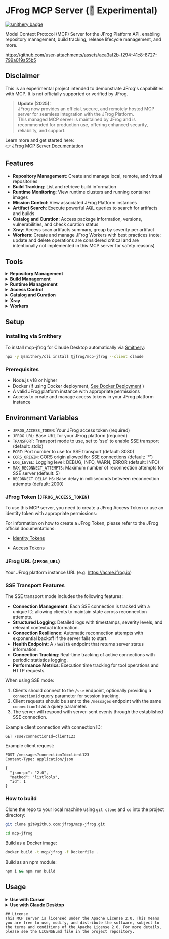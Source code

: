 # JFrog MCP Server (🧪 Experimental)

[![smithery badge](https://smithery.ai/badge/@jfrog/mcp-jfrog)](https://smithery.ai/server/@jfrog/mcp-jfrog)

Model Context Protocol (MCP) Server for the JFrog Platform API, enabling repository management, build tracking, release lifecycle management, and more.


https://github.com/user-attachments/assets/aca3af2b-f294-41c8-8727-799a019a55b5


## Disclaimer
This is an experimental project intended to demonstrate JFrog's capabilities with MCP. It is not officially supported or verified by JFrog.

> **Update (2025):**  
JFrog now provides an official, secure, and remotely hosted MCP server for seamless integration with the JFrog Platform.  
This managed MCP server is maintained by JFrog and is recommended for production use, offering enhanced security, reliability, and support.

Learn more and get started here:  
👉 [JFrog MCP Server Documentation](https://jfrog.com/help/r/jfrog-integrations-documentation/jfrog-mcp-server)

## Features

- **Repository Management**: Create and manage local, remote, and virtual repositories
- **Build Tracking**: List and retrieve build information
- **Runtime Monitoring**: View runtime clusters and running container images
- **Mission Control**: View associated JFrog Platform instances
- **Artifact Search**: Execute powerful AQL queries to search for artifacts and builds
- **Catalog and Curation**: Access package information, versions, vulnerabilities, and check curation status
- **Xray**: Access scan artifacts summary, group by severity per artifact
- **Workers**: Create and manage JFrog Workers with best practices (note: update and delete operations are considered critical and are intentionally not implemented in this MCP server for safety reasons)

## Tools

<details>
<summary><strong>Repository Management</strong></summary>

1. `check_jfrog_availability`
   - Check if JFrog platform is ready and functioning
   - Returns: Platform readiness status

2. `create_local_repository`
   - Create a new local repository in Artifactory
   - Inputs:
     - `key` (string): Repository key
     - `rclass` (string): Repository class (must be "local")
     - `packageType` (string): Package type of the repository
     - `description` (optional string): Repository description
     - `projectKey` (optional string): Project key to assign the repository to
     - `environments` (optional string[]): Environments to assign the repository to
   - Returns: Created repository details

3. `create_remote_repository`
   - Create a new remote repository in Artifactory to proxy external package registries
   - Inputs:
     - `key` (string): Repository key
     - `rclass` (string): Repository class (must be "remote")
     - `packageType` (string): Package type of the repository
     - `url` (string): URL to the remote repository
     - `username` (optional string): Remote repository username
     - `password` (optional string): Remote repository password
     - `description` (optional string): Repository description
     - `projectKey` (optional string): Project key to assign the repository to
     - `environments` (optional string[]): Environments to assign the repository to
     - Many other optional parameters for specific repository configurations
   - Returns: Created repository details

4. `create_virtual_repository`
   - Create a new virtual repository in Artifactory that aggregates multiple repositories
   - Inputs:
     - `key` (string): Repository key
     - `rclass` (string): Repository class (must be "virtual")
     - `packageType` (string): Package type of the repository
     - `repositories` (string[]): List of repository keys to include in the virtual repository
     - `description` (optional string): Repository description
     - `projectKey` (optional string): Project key to assign the repository to
     - `environments` (optional string[]): Environments to assign the repository to
     - Other optional parameters for specific repository configurations
   - Returns: Created repository details

5. `list_repositories`
   - List all repositories in Artifactory with optional filtering
   - Inputs:
     - `type` (optional string): Filter repositories by type (local, remote, virtual, federated, distribution)
     - `packageType` (optional string): Filter repositories by package type
     - `project` (optional string): Filter repositories by project key
   - Returns: List of repositories matching the filters

6. `set_folder_property`
   - Set properties on a folder in Artifactory, with optional recursive application
   - Inputs:
     - `folderPath` (string): Path to the folder where properties should be set
     - `properties` (object): Key-value pairs of properties to set
     - `recursive` (optional boolean): Whether to apply properties recursively to sub-folders
   - Returns: Operation result

7. `execute_aql_query`
   - Execute an Artifactory Query Language (AQL) query to search for artifacts, builds, or other entities in JFrog Artifactory
   - Inputs:
     - `query` (string): The AQL query to execute. Must follow AQL syntax (e.g., items.find({"repo":"my-repo"}).include("name","path"))
     - `domain` (optional string): The primary domain to search in (items, builds, archive.entries, build.promotions, releases)
     - `transitive` (optional boolean): Whether to search in remote repositories
     - `limit` (optional number): Maximum number of results to return
     - `offset` (optional number): Number of results to skip
     - `include_fields` (optional string[]): Fields to include in the results
     - `sort_by` (optional string): Field to sort results by
     - `sort_order` (optional string): Sort order (asc or desc)
   - Returns: Search results with metadata
</details>

<details>
<summary><strong>Build Management</strong></summary>

8. `list_jfrog_builds`
   - Return a list of all builds in the JFrog platform
   - Returns: List of builds

9. `get_specific_build`
   - Get details for a specific build by name
   - Inputs:
     - `buildName` (string): Name of the build to retrieve
     - `project` (optional string): Project key to scope the build search
   - Returns: Build details
</details>

<details>
<summary><strong>Runtime Management</strong></summary>

10. `list_jfrog_runtime_clusters`
    - Return a list of all runtime clusters in the JFrog platform
    - Inputs:
      - `limit` (optional integer): The maximum number of clusters to return
      - `next_key` (optional string): The next key to use for pagination
    - Returns: List of runtime clusters

11. `get_jfrog_runtime_specific_cluster`
    - Return a runtime cluster by ID
    - Inputs:
      - `clusterId` (integer): The ID of the cluster to retrieve
    - Returns: Cluster details

12. `list_jfrog_running_images`
    - List all running container images across runtime clusters with their security and operational status
    - Inputs:
      - `filters` (optional string): Filters to apply
      - `num_of_rows` (optional integer): Number of rows to return
      - `page_num` (optional integer): Page number
      - `statistics` (optional boolean): Whether to include statistics
      - `timePeriod` (optional string): Time period to query
    - Returns: List of running images
</details>

<details>
<summary><strong>Access Control</strong></summary>

13. `list_jfrog_environments`
    - Get a list of all environments types in the JFrog platform with their details
    - Inputs:
    - Returns: List of environments

14. `list_jfrog_projects`
    - Get a list of all projects in the JFrog platform with their details
    - Inputs:
    - Returns: List of projects

15. `get_specific_project`
    - Get detailed information about a specific project in the JFrog platform
    - Inputs:
      - `project_key` (string): The unique key of the project to retrieve
    - Returns: Project details

16. `create_project`
    - Create a new project in the JFrog platform
    - Inputs:
      - `project_key` (string): Unique identifier for the project
      - `display_name` (string): Display name of the project
      - `description` (string): Description of the project
      - `admin_privileges` (object): Administrative privileges for the project
      - `storage_quota_bytes` (number): Storage quota in bytes (-1 for unlimited)
    - Returns: Created project details
</details>

<details>
<summary><strong>Catalog and Curation</strong></summary>

17. `jfrog_get_package_info`
    - Get publicly available information about a software package
    - Inputs:
      - `type` (string): The type of package (pypi, npm, maven, golang, nuget, huggingface, rubygems)
      - `name` (string): The name of the package, as it appears in the package repository
      - `version` (optional string): The version of the package (default: "latest")
    - Returns: Package information including description, latest version, license, and URLs

18. `jfrog_get_package_versions`
    - Get a list of versions of a publicly available package with publication dates
    - Inputs:
      - `type` (string): The type of package (pypi, npm, maven, golang, nuget, huggingface, rubygems)
      - `name` (string): The name of the package, as it appears in the package repository
    - Returns: List of package versions with publication dates

19. `jfrog_get_package_version_vulnerabilities`
    - Get a list of known vulnerabilities affecting a specific version of an open source package
    - Inputs:
      - `type` (string): The type of package (pypi, npm, maven, golang, nuget, huggingface, rubygems)
      - `name` (string): The name of the package, as it appears in the package repository
      - `version` (optional string): The version of the package (default: "latest")
      - `pageSize` (optional number): Number of vulnerabilities to return per page (default: 10)
      - `pageCount` (optional number): Number of pages to return (default: 1)
    - Returns: List of vulnerabilities affecting the specified package version

20. `jfrog_get_vulnerability_info`
    - Get detailed information about a specific vulnerability, including affected packages and versions
    - Inputs:
      - `cve_id` (string): The CVE ID or vulnerability identifier to look up
      - `pageSize` (optional number): Number of vulnerabilities to return per page (default: 10)
      - `pageCount` (optional number): Number of pages to return (default: 1)
    - Returns: Detailed vulnerability information and affected packages

21. `jfrog_get_package_curation_status`
    - Check the curation status of a specific package version
    - Inputs:
      - `packageType` (string): The type of package (pypi, npm, maven, golang, nuget, huggingface, rubygems)
      - `packageName` (string): The name of the package, as it appears in the package repository
      - `packageVersion` (string): The version of the package, as it appears in the package repository
    - Returns: Curation status (approved, blocked, or inconclusive)
</details>

<details>
<summary><strong>Xray</strong></summary>

22. `jfrog_get_artifacts_summary`
    - Get artifacts issues summary in a repository or build, categorized and counted by severity (Low, Medium, High, Critical, Unkown)
    - Inputs:
      - `paths` (string array): An array of paths to the artifacts from which to create the summary from
    - Returns: A summary based on vulnerability count per severity for each artifact in the provided array plus the total issues
</details>

<details>
<summary><strong>Workers</strong></summary>

23. `jfrog_workers_check_availability`
    - Check if JFrog Worker Service is ready and functioning
    - Inputs: None
    - Returns: Worker service readiness status

24. `jfrog_list_workers_actions`
    - List all available actions for JFrog Workers with optional project filtering
    - Inputs:
      - `projectKey` (optional string): The project key for which you want to retrieve available actions
    - Returns: List of available Worker actions with descriptions, sample payloads, and code templates

25. `jfrog_generate_worker_code`
    - Generate a worker script template for a specified action and purpose
    - Inputs:
      - `action` (string): The action name defined in the ListActionsResponseSchema
      - `intendedPurpose` (string): The intended purpose of the Worker
    - Returns: Code template, type definitions, and implementation instructions

26. `jfrog_create_worker`
    - Create a new worker based on a provided description of its intended purpose
    - Inputs:
      - `projectKey` (optional string): The project context in which the Worker should belong to
      - `name` (string): The name of the Worker (2-40 characters, letters and dashes only)
      - `action` (object): The action on which the Worker belongs to
        - `name` (string): The name of the action
        - `application` (string): The application that triggers workers
      - `workerCode` (string): The TS/JS code of the Worker
      - `settings` (optional object): Define settings regarding a Worker
        - `description` (optional string): Describe what this worker does
        - `repositories` (optional string[]): List of repositories that will trigger this Worker (for FILTER_REPO actions)
        - `includePatterns` (optional string[]): Patterns that trigger the Worker when they match an artifact path
        - `excludePatterns` (optional string[]): Patterns that prevent the Worker from being triggered
        - `anyLocal` (optional boolean): Whether the Worker should trigger when any local repository is affected
        - `anyRemote` (optional boolean): Whether the Worker should trigger when any remote repository is affected
        - `anyFederated` (optional boolean): Whether the Worker should trigger when any federated repository is affected
        - `cronExpression` (optional string): Cron expression for scheduled Workers (for SCHEDULE actions)
        - `timezone` (optional string): Timezone for scheduled Workers
        - `secrets` (optional array): List of secrets that will be used by the Worker
          - `name` (string): The name of the secret
          - `value` (string): The value of the secret
        - `properties` (optional array): List of properties that will be used by the Worker
          - `name` (string): The name of the property
          - `value` (string): The value of the property
        - `showStatusOfSuccessfulExecutions` (optional boolean): Whether to record successful execution results
        - `allowOtherUsersToExecuteTheWorker` (optional boolean): Allow non-admin users to trigger this Worker
    - Returns: Created worker details

27. `jfrog_get_worker_best_practices`
    - Get best practices and recommendations for creating efficient JFrog Workers
    - Inputs:
      - `action` (optional string): Optional action name to get specific recommendations
    - Returns: Best practices, recommendations, and specific advice for Worker creation

28. `jfrog_list_all_workers`
    - List all JFrog Workers with optional project filtering
    - Inputs:
      - `projectKey` (optional string): The project key for which you want to retrieve workers. If not provided, all workers will be retrieved. Note: without a projectKey, the token must have full admin rights; with a projectKey, project admin rights or higher are sufficient
    - Returns: List of all workers with their details including name, action, settings, and status
</details>

## Setup

### Installing via Smithery

To install mcp-jfrog for Claude Desktop automatically via [Smithery](https://smithery.ai/server/@jfrog/mcp-jfrog):

```bash
npx -y @smithery/cli install @jfrog/mcp-jfrog --client claude
```

### Prerequisites

- Node.js v18 or higher
- Docker (if using Docker deployment, [See Docker Deployment](https://github.com/jfrog/mcp-jfrog/blob/main/README.md#docker) )
- A valid JFrog platform instance with appropriate permissions
- Access to create and manage access tokens in your JFrog platform instance

## Environment Variables

- `JFROG_ACCESS_TOKEN`: Your JFrog access token (required)
- `JFROG_URL`: Base URL for your JFrog platform (required)
- `TRANSPORT`: Transport mode to use, set to 'sse' to enable SSE transport (default: stdio)
- `PORT`: Port number to use for SSE transport (default: 8080)
- `CORS_ORIGIN`: CORS origin allowed for SSE connections (default: '*')
- `LOG_LEVEL`: Logging level: DEBUG, INFO, WARN, ERROR (default: INFO)
- `MAX_RECONNECT_ATTEMPTS`: Maximum number of reconnection attempts for SSE server (default: 5)
- `RECONNECT_DELAY_MS`: Base delay in milliseconds between reconnection attempts (default: 2000)

### JFrog Token (`JFROG_ACCESS_TOKEN`)
To use this MCP server, you need to create a JFrog Access Token or use an identity token with appropriate permissions:

For information on how to create a JFrog Token, please refer to the JFrog official documentations:

- [Identity Tokens](https://jfrog.com/help/r/platform-api-key-deprecation-and-the-new-reference-tokens/introducing-jfrog-access-and-identity-tokens)

- [Access Tokens](https://jfrog.com/help/r/jfrog-platform-administration-documentation/access-tokens)

### JFrog URL (`JFROG_URL`)

Your JFrog platform instance URL (e.g. https://acme.jfrog.io)

### SSE Transport Features

The SSE transport mode includes the following features:

- **Connection Management**: Each SSE connection is tracked with a unique ID, allowing clients to maintain state across reconnection attempts.
- **Structured Logging**: Detailed logs with timestamps, severity levels, and relevant contextual information.
- **Connection Resilience**: Automatic reconnection attempts with exponential backoff if the server fails to start.
- **Health Endpoint**: A `/health` endpoint that returns server status information.
- **Connection Tracking**: Real-time tracking of active connections with periodic statistics logging.
- **Performance Metrics**: Execution time tracking for tool operations and HTTP requests.

When using SSE mode:

1. Clients should connect to the `/sse` endpoint, optionally providing a `connectionId` query parameter for session tracking.
2. Client requests should be sent to the `/messages` endpoint with the same `connectionId` as a query parameter.
3. The server will respond with server-sent events through the established SSE connection.

Example client connection with connection ID:
```
GET /sse?connectionId=client123
```

Example client request:
```
POST /messages?connectionId=client123
Content-Type: application/json

{
  "jsonrpc": "2.0",
  "method": "listTools",
  "id": 1
}
```

### How to build

Clone the repo to your local machine using `git clone` and `cd` into the project directory:

```bash
git clone git@github.com:jfrog/mcp-jfrog.git

cd mcp-jfrog
```

Build as a Docker image:

```bash
docker build -t mcp/jfrog -f Dockerfile .
```

Build as an npm module: 

```bash
npm i && npm run build
```


## Usage

<details>
<summary><strong>Use with Cursor</strong></summary>
Add the following to your `~/.cursor/mcp.json`:

### npm

```json
{
  "mcpServers": {
    "MCP-JFrog": { 
      "command": "npm",
      "args": [
        "exec",
        "-y",
        "github:jfrog/mcp-jfrog"
      ],
      "env": {
        "JFROG_ACCESS_TOKEN": "ACCESS_TOKEN",
        "JFROG_URL": "https://<YOUR_JFROG_INSTANCE_URL>"
      }
    }
  },
  "mcp-local-dev":{
      "command": "node",
      "args": [
        "/<ABSOLUT_PATH_TO>/mcp-jfrog/dist/index.js"
      ],
      "env": {
        "JFROG_ACCESS_TOKEN": "<ACCESS_TOKEN>>",
        "JFROG_URL": "<JFROG_URL>"
      }
    }
}
```

### Docker
```json
{
  "mcpServers": { 
    "jfrog": {
      "command": "docker",
      "args": [
        "run",
        "--rm",
        "-i",
        "-e",
        "JFROG_ACCESS_TOKEN",
        "-e",
        "JFROG_URL",
        "mcp/jfrog"
      ],
      "env": {
        "JFROG_ACCESS_TOKEN": "<YOUR_TOKEN>",
        "JFROG_URL": "https://your-instance.jfrog.io"
      },
      "serverUrl": "http://localhost:8080/sse"
    }
  }
}
```

### SSE Transport Mode

To use the JFrog MCP Server with SSE transport mode (useful for web interfaces like Cursor's webview):

```json
{
  "mcpServers": { 
    "jfrog-sse": {
      "command": "docker",
      "args": [
        "run",
        "--rm",
        "-p",
        "8080:8080",
        "-e",
        "TRANSPORT=sse",
        "-e",
        "PORT=8080",
        "-e",
        "CORS_ORIGIN=*",
        "-e",
        "LOG_LEVEL=INFO",
        "-e",
        "MAX_RECONNECT_ATTEMPTS=5",
        "-e",
        "RECONNECT_DELAY_MS=2000",
        "-e",
        "JFROG_ACCESS_TOKEN",
        "-e",
        "JFROG_URL",
        "mcp/jfrog"
      ],
      "env": {
        "JFROG_ACCESS_TOKEN": "<YOUR_TOKEN>",
        "JFROG_URL": "https://your-instance.jfrog.io",
        "serverUrl": "http://localhost:8080/sse"
      }
    }
  }
}
```

Note: For SSE mode, you need to add the `serverUrl` parameter pointing to your SSE endpoint, and expose the port used by the server (-p 8080:8080).
</details>

<details>
<summary><strong>Use with Claude Desktop</strong></summary>


Add the following to your `claude_desktop_config.json`:
#### Docker

```json
{
  "mcpServers": { 
    "jfrog": {
      "command": "docker",
      "args": [
        "run",
        "--rm",
        "-i",
        "-e",
        "JFROG_ACCESS_TOKEN",
        "-e",
        "JFROG_URL",
        "mcp/jfrog"
      ],
      "env": {
        "JFROG_ACCESS_TOKEN": "<YOUR_TOKEN>",
        "JFROG_URL": "https://your-instance.jfrog.io" // Your JFrog platform URL
      },
      "serverUrl": "http://localhost:8080/sse"
    }
  }
}
```

### npm

```json
{
"mcpServers": {
    "MCP-JFrog": { 
      "command": "npm",
      "args": [
        "exec",
        "-y",
        "github:jfrog/mcp-jfrog"
      ],
      "env": {
        "JFROG_ACCESS_TOKEN": "ACCESS_TOKEN",
        "JFROG_URL": "https://<YOUR_JFROG_INSTANCE_URL>"
      }
    }
  }
}
```

### SSE Transport Mode

For Claude Desktop with SSE transport:

```json
{
  "mcpServers": { 
    "jfrog-sse": {
      "command": "docker",
      "args": [
        "run",
        "--rm",
        "-p",
        "8080:8080",
        "-e",
        "TRANSPORT=sse",
        "-e",
        "PORT=8080",
        "-e",
        "CORS_ORIGIN=*",
        "-e",
        "LOG_LEVEL=INFO",
        "-e",
        "MAX_RECONNECT_ATTEMPTS=5",
        "-e",
        "RECONNECT_DELAY_MS=2000",
        "-e",
        "JFROG_ACCESS_TOKEN",
        "-e",
        "JFROG_URL",
        "mcp/jfrog"
      ],
      "env": {
        "JFROG_ACCESS_TOKEN": "<YOUR_TOKEN>",
        "JFROG_URL": "https://your-instance.jfrog.io",
        "serverUrl": "http://localhost:8080/sse"
      }
    }
  }
}
```
</details>

```
## License
This MCP server is licensed under the Apache License 2.0. This means you are free to use, modify, and distribute the software, subject to the terms and conditions of the Apache License 2.0. For more details, please see the LICENSE.md file in the project repository.
```
